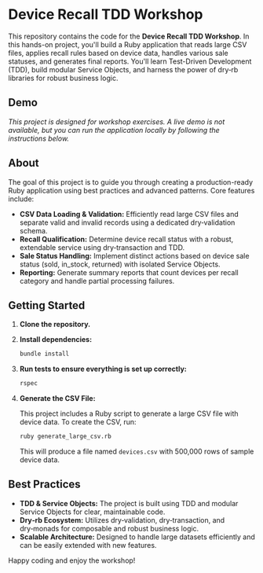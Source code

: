 # Device Recall TDD Workshop

This repository contains the code for the **Device Recall TDD Workshop**. In this hands-on project, you'll build a Ruby application that reads large CSV files, applies recall rules based on device data, handles various sale statuses, and generates final reports. You'll learn Test-Driven Development (TDD), build modular Service Objects, and harness the power of dry‑rb libraries for robust business logic.

## Demo

_This project is designed for workshop exercises. A live demo is not available, but you can run the application locally by following the instructions below._

## About

The goal of this project is to guide you through creating a production-ready Ruby application using best practices and advanced patterns. Core features include:

- **CSV Data Loading & Validation:** Efficiently read large CSV files and separate valid and invalid records using a dedicated dry‑validation schema.
- **Recall Qualification:** Determine device recall status with a robust, extendable service using dry‑transaction and TDD.
- **Sale Status Handling:** Implement distinct actions based on device sale status (sold, in_stock, returned) with isolated Service Objects.
- **Reporting:** Generate summary reports that count devices per recall category and handle partial processing failures.

## Getting Started

1. **Clone the repository.**
2. **Install dependencies:**

   ```bash
   bundle install
   ```

3. **Run tests to ensure everything is set up correctly:**

   ```bash
   rspec
   ```

4. **Generate the CSV File:**

   This project includes a Ruby script to generate a large CSV file with device data. To create the CSV, run:

   ```bash
   ruby generate_large_csv.rb
   ```

   This will produce a file named `devices.csv` with 500,000 rows of sample device data.

## Best Practices

- **TDD & Service Objects:** The project is built using TDD and modular Service Objects for clear, maintainable code.
- **Dry‑rb Ecosystem:** Utilizes dry‑validation, dry‑transaction, and dry‑monads for composable and robust business logic.
- **Scalable Architecture:** Designed to handle large datasets efficiently and can be easily extended with new features.

Happy coding and enjoy the workshop!
